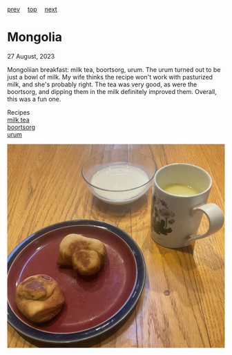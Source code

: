 [prev](monaco.md)&emsp;
[top](../index.md)&emsp;
[next](montenegro.md)
# Mongolia
<meta property="og:image" content="images/mongolia.png"/>
27 August, 2023

Mongoliian breakfast: milk tea, boortsorg, urum. The urum turned out
to be just a bowl of milk. My wife thinks the recipe won't work with
pasturized milk, and she's probably right. The tea was very good, as
were the boortsorg, and dipping them in the milk definitely improved
them.  Overall, this was a fun one.

Recipes<br>
[milk tea](https://www.innatthecrossroads.com/mongolian-milk-tea/)<br>
[boortsorg](https://www.internationalcuisine.com/mongolian-butter-cookies/)<br>
[urum](https://www.mongolfood.info/en/recipes/urum.html)

![breakfast](images/mongolia.jpeg)
